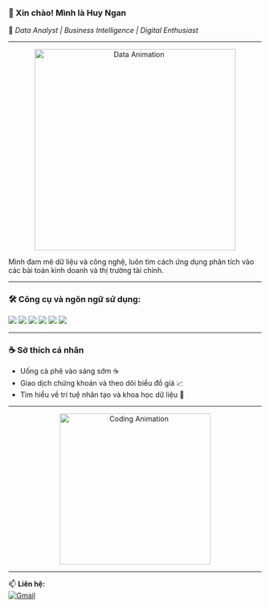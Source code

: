 ### 👋 Xin chào! Mình là **Huy Ngan**

💼 *Data Analyst | Business Intelligence | Digital Enthusiast*

---

<p align="center">
  <img src="https://media.giphy.com/media/f3iwJFOVOwuy7K6FFw/giphy.gif" width="400" alt="Data Animation"/>
</p>

Mình đam mê dữ liệu và công nghệ, luôn tìm cách ứng dụng phân tích vào các bài toán kinh doanh và thị trường tài chính.

---

### 🛠️ Công cụ và ngôn ngữ sử dụng:

<p align="left">
  <img src="https://img.shields.io/badge/SQL-336791?style=for-the-badge&logo=postgresql&logoColor=white"/>
  <img src="https://img.shields.io/badge/Python-3776AB?style=for-the-badge&logo=python&logoColor=white"/>
  <img src="https://img.shields.io/badge/C++-00599C?style=for-the-badge&logo=cplusplus&logoColor=white"/>
  <img src="https://img.shields.io/badge/JavaScript-F7DF1E?style=for-the-badge&logo=javascript&logoColor=black"/>
  <img src="https://img.shields.io/badge/Excel-217346?style=for-the-badge&logo=microsoft-excel&logoColor=white"/>
  <img src="https://img.shields.io/badge/Power BI-F2C811?style=for-the-badge&logo=powerbi&logoColor=black"/>
</p>

---

### ☕ Sở thích cá nhân

- Uống cà phê vào sáng sớm ☕  
- Giao dịch chứng khoán và theo dõi biểu đồ giá 📈  
- Tìm hiểu về trí tuệ nhân tạo và khoa học dữ liệu 🤖  

---

<p align="center">
  <img src="https://media.giphy.com/media/qgQUggAC3Pfv687qPC/giphy.gif" width="300" alt="Coding Animation">
</p>

---

📫 **Liên hệ:**  
[![Gmail](https://img.shields.io/badge/Gmail-nganhoanghuy2k4@gmail.com-red?style=flat-square&logo=gmail)](mailto:nganhoanghuy2k4@gmail.com)
